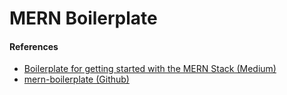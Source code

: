 # MERN Boilerplate

#### References
- [Boilerplate for getting started with the MERN Stack (Medium)](https://medium.com/@yasserameur/boilerplate-for-getting-started-with-mern-stack-1af270141fb6)
- [mern-boilerplate (Github)](https://github.com/djizco/mern-boilerplate)